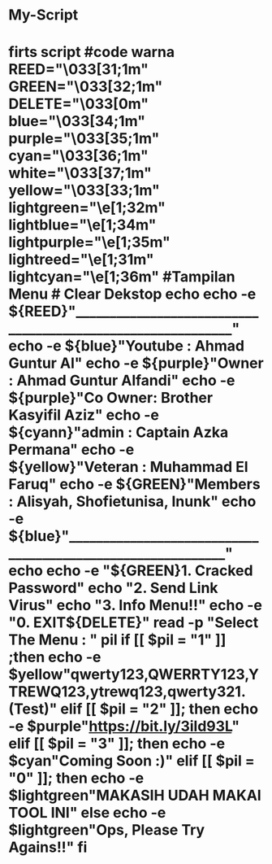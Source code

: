 # My-Script
# firts script   #code warna REED="\033[31;1m" GREEN="\033[32;1m" DELETE="\033[0m" blue="\033[34;1m" purple="\033[35;1m" cyan="\033[36;1m" white="\033[37;1m" yellow="\033[33;1m" lightgreen="\e[1;32m" lightblue="\e[1;34m" lightpurple="\e[1;35m" lightreed="\e[1;31m" lightcyan="\e[1;36m"  #Tampilan Menu   # Clear Dekstop    echo echo -e ${REED}"____________________________________________________________" echo -e ${blue}"Youtube : Ahmad Guntur Al" echo -e ${purple}"Owner   : Ahmad Guntur Alfandi" echo -e ${purple}"Co Owner: Brother Kasyifil Aziz" echo -e ${cyann}"admin : Captain Azka Permana" echo -e ${yellow}"Veteran : Muhammad El Faruq" echo -e ${GREEN}"Members : Alisyah, Shofietunisa, Inunk" echo -e ${blue}"____________________________________________________________" echo  echo -e "${GREEN}1. Cracked Password" echo "2. Send Link Virus" echo "3. Info Menu!!" echo -e "0. EXIT${DELETE}"  read -p "Select The Menu : " pil  if [[ $pil = "1" ]] ;then echo -e $yellow"qwerty123,QWERRTY123,YTREWQ123,ytrewq123,qwerty321. (Test)" elif [[ $pil = "2" ]]; then echo -e $purple"https://bit.ly/3ild93L" elif [[ $pil = "3" ]]; then echo -e $cyan"Coming Soon :)" elif [[ $pil = "0" ]]; then echo -e $lightgreen"MAKASIH UDAH MAKAI TOOL INI" else echo -e $lightgreen"Ops, Please Try Agains!!" fi
